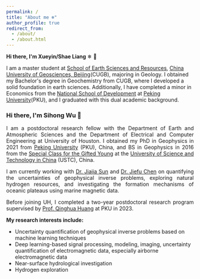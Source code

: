 ```yaml
---
permalink: /
title: "About me ❄️"
author_profile: true
redirect_from: 
  - /about/
  - /about.html
---
```


**Hi there, I'm Xueyin/Shae Liang** ❄ 🙌

  I am a master student at [School of Earth Sciences and Resources](https://sesr.cugb.edu.cn), [China University of Geosciences, Beijing](https://www.cugb.edu.cn/)(CUGB), majoring in Geology. I obtained my Bachelor's degree in Geochemistry from CUGB, where I developed a solid foundation in earth sciences. Additionally, I have completed a minor in Economics from the [National School of Development](https://www.nsd.pku.edu.cn) at [Peking University](https://www.pku.edu.cn)(PKU), and I graduated with this dual academic background.


<h3>Hi there, I'm Sihong Wu &#128075;</h3>
<p align = "justify"> 
  I am a postdoctoral research fellow with the Department of Earth and Atmospheric Sciences and the Department of Electrical and Computer Engineering at University of Houston. I obtained my PhD in Geophysics in 2021 from <a href="https://english.pku.edu.cn" target="_blank" rel="noopener noreferrer">Peking University</a> (PKU), China, and BS in Geophysics in 2016 from the <a href="https://en.wikipedia.org/wiki/Special_Class_for_the_Gifted_Young" target="_blank" rel="noopener noreferrer">Special Class for the Gifted Young</a> at the <a href="https://en.ustc.edu.cn/" target="_blank" rel="noopener noreferrer">University of Science and Technology in China</a> (USTC), China.
</p> 
<p align = "justify"> 
I am currently working with <a href="https://sites.google.com/view/jiajiasun" target="_blank" rel="noopener noreferrer">Dr. Jiajia Sun</a> and <a href="https://modal.ece.uh.edu/" target="_blank" rel="noopener noreferrer">Dr. Jiefu Chen</a> on quantifying the uncertainties of geophysical inverse problems, exploring natural hydrogen resources, and investigating the formation mechanisms of oceanic plateaus using marine magnetic data.
</p>
<p align = "justify"> 
Before joining UH, I completed a two-year postdoctoral research program supervised by <a href="https://scholar.google.com/citations?user=mvImZ_oAAAAJ&hl=en&oi=ao" target="_blank" rel="noopener noreferrer">Prof. Qinghua Huang</a> at PKU in 2023.
</p>
<p align = "justify"> 
<strong>My research interests include:</strong>
</p>
  
<ul>
<li>Uncertainty quantification of geophysical inverse problems based on machine learning techniques</li>
<li>Deep learning-based signal processing, modeling, imaging, uncertainty quantification of electromagnetic data, especially airborne electromagnetic data</li>
<li>Near-surface hydrological investigation</li>
<li>Hydrogen exploration</li>
</ul>


